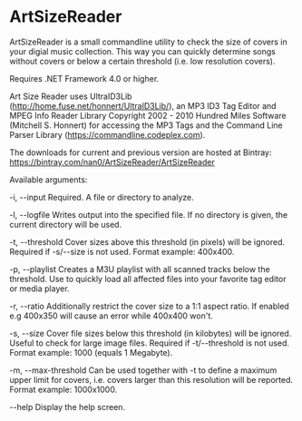 ArtSizeReader
=============

ArtSizeReader is a small commandline utility to check the size of covers in your digial music collection. This way you can quickly determine songs without covers or below a certain threshold (i.e. low resolution covers).

Requires .NET Framework 4.0 or higher.

Art Size Reader uses UltraID3Lib (http://home.fuse.net/honnert/UltraID3Lib/), an MP3 ID3 Tag Editor and MPEG Info Reader Library Copyright 2002 - 2010 Hundred Miles Software (Mitchell S. Honnert) for accessing the MP3 Tags and the Command Line Parser Library (https://commandline.codeplex.com).

The downloads for current and previous version are hosted at Bintray: https://bintray.com/nan0/ArtSizeReader/ArtSizeReader

Available arguments:

-i, --input Required. A file or directory to analyze.

-l, --logfile Writes output into the specified file. If no directory is given, the current directory will be used.

-t, --threshold Cover sizes above this threshold (in pixels) will be ignored. Required if -s/--size is not used. Format example: 400x400.

-p, --playlist Creates a M3U playlist with all scanned tracks below the threshold. Use to quickly load all affected files into your favorite tag editor or media player.

-r, --ratio Additionally restrict the cover size to a 1:1 aspect ratio. If enabled e.g 400x350 will cause an error while 400x400 won't.

-s, --size Cover file sizes below this threshold (in kilobytes) will be ignored. Useful to check for large image files. Required if -t/--threshold is not used. Format example: 1000 (equals 1 Megabyte).

-m, --max-threshold Can be used together with -t to define a maximum upper limit for covers, i.e. covers larger than this resolution will be reported. Format example: 1000x1000.

--help Display the help screen.
